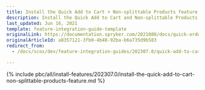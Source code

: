 ```yaml
---
title: Install the Quick Add to Cart + Non-splittable Products feature
description: Install the Quick Add to Cart and Non-splittable Products features in your project.
last_updated: Jun 16, 2021
template: feature-integration-guide-template
originalLink: https://documentation.spryker.com/2021080/docs/quick-order-non-splittable-products-feature-integration
originalArticleId: a8357121-3fb0-4b48-92ba-b6a735d9b583
redirect_from:
  - /docs/scos/dev/feature-integration-guides/202307.0/quick-add-to-cart-non-splittable-products-feature-integration.html

---
```


{% include pbc/all/install-features/202307.0/install-the-quick-add-to-cart-non-splittable-products-feature.md %} <!-- To edit, see /_includes/pbc/all/install-features/202307.0/install-the-quick-add-to-cart-non-splittable-products-feature.md -->

